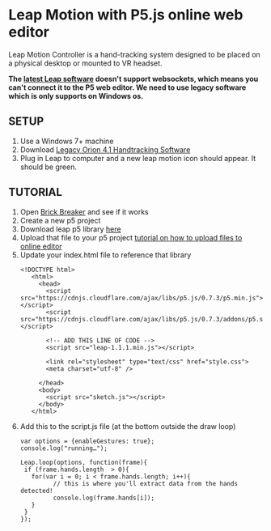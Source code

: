 # Leap Motion with P5.js online web editor
Leap Motion Controller is a hand-tracking system designed to be placed on a physical desktop or mounted to VR headset.

**The [latest Leap software](https://leap2.ultraleap.com/gemini-downloads/) doesn't support websockets, which means you can't connect it to the P5 web editor.
We need to use legacy software which is only supports on Windows os.**

## SETUP
1. Use a Windows 7+ machine
2. Download [Legacy Orion 4.1 Handtracking Software](https://staging.corporate.ultraleap.com/download/software?name=tracking-software&version=4.1.0&platform=windows)
3. Plug in Leap to computer and a new leap motion icon should appear. It should be green.

## TUTORIAL
1. Open [Brick Breaker](https://editor.p5js.org/HybridLabCCA/sketches/CS4ZA99aJ) and see if it works
2. Create a new p5 project
3. Download leap p5 library [here](https://github.com/CCAHybridLab/HLResources/blob/main/Tutorials/Leap_Motion/leap-1.1.1.min.js)
4. Upload that file to your p5 project [tutorial on how to upload files to online editor](https://thecodingtrain.com/tracks/code-programming-with-p5-js/code/7-arrays/upload-editor)
5. Update your index.html file to reference that library
   ```
   <!DOCTYPE html>
      <html>
        <head>
          <script src="https://cdnjs.cloudflare.com/ajax/libs/p5.js/0.7.3/p5.min.js"></script>
          <script src="https://cdnjs.cloudflare.com/ajax/libs/p5.js/0.7.3/addons/p5.sound.min.js"></script>

          <!-- ADD THIS LINE OF CODE -->
          <script src="leap-1.1.1.min.js"></script>
   
          <link rel="stylesheet" type="text/css" href="style.css">
          <meta charset="utf-8" />
      
        </head>
        <body>
          <script src="sketch.js"></script>
        </body>
      </html>
   ```
6. Add this to the script.js file (at the bottom outside the draw loop)
   ```
   var options = {enableGestures: true};
   console.log("running…");

   Leap.loop(options, function(frame){
   	if (frame.hands.length  > 0){
   	  for(var i = 0; i < frame.hands.length; i++){
            // this is where you'll extract data from the hands detected!
            console.log(frame.hands[i]);
   	  }
   	}  
   });
   ```
